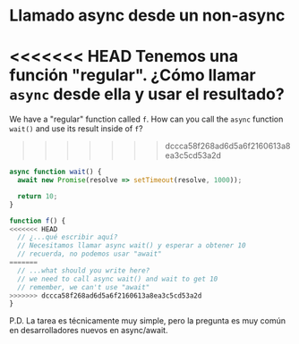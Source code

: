 
# Llamado async desde un non-async

<<<<<<< HEAD
Tenemos una función "regular". ¿Cómo llamar `async` desde ella y usar el resultado?
=======
We have a "regular" function called `f`. How can you call the `async` function `wait()` and use its result inside of `f`?
>>>>>>> dccca58f268ad6d5a6f2160613a8ea3c5cd53a2d

```js
async function wait() {
  await new Promise(resolve => setTimeout(resolve, 1000));

  return 10;
}

function f() {
<<<<<<< HEAD
  // ¿...qué escribir aquí?
  // Necesitamos llamar async wait() y esperar a obtener 10
  // recuerda, no podemos usar "await"
=======
  // ...what should you write here?
  // we need to call async wait() and wait to get 10
  // remember, we can't use "await"
>>>>>>> dccca58f268ad6d5a6f2160613a8ea3c5cd53a2d
}
```

P.D. La tarea es técnicamente muy simple, pero la pregunta es muy común en desarrolladores nuevos en async/await.
